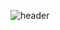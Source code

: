 ![header](https://capsule-render.vercel.app/api?type=Waving&text=Hello+I'm+Eunchong+Kim!&fontSize=55&fontAlign=30&fontAlignY=30&fontColor=FFFFFF&desc=Frontend+Engineer&descAlign=13&descAlignY=60&animation=fadeIn&height=180)
